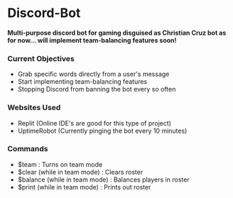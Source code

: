 # Discord-Bot
**Multi-purpose discord bot for gaming disguised as Christian Cruz bot as for now... will implement team-balancing features soon!**
### Current Objectives
* Grab specific words directly from a user's message
* Start implementing team-balancing features
* Stopping Discord from banning the bot every so often
### Websites Used
* Replit (Online IDE's are good for this type of project)
* UptimeRobot (Currently pinging the bot every 10 minutes)
### Commands
* $team : Turns on team mode
* $clear (while in team mode) : Clears roster
* $balance (while in team mode) : Balances players in roster
* $print (while in team mode) : Prints out roster